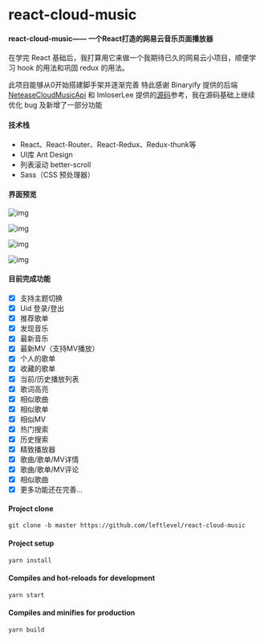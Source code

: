 # react-cloud-music
#### react-cloud-music—— 一个React打造的网易云音乐页面播放器

在学完 React 基础后，我打算用它来做一个我期待已久的网易云小项目，顺便学习 hook 的用法和巩固 redux 的用法。

此项目能够从0开始搭建脚手架并逐渐完善 特此感谢 Binaryify 提供的后端[NeteaseCloudMusicApi](https://github.com/Binaryify/NeteaseCloudMusicApi/) 和 ImloserLee 提供的[源码](https://github.com/ImloserLee/react-netease-music)参考，我在源码基础上继续优化 bug 及新增了一部分功能

#### 技术栈
- React、React-Router、React-Redux、Redux-thunk等
- UI库 Ant Design
- 列表滚动 better-scroll
- Sass（CSS 预处理器）
#### 界面预览
![img](https://note.youdao.com/yws/api/personal/file/D3373A71EC884B9A9E86BE6A39638121?method=download&shareKey=2aacf8acddad1140a7cf4d22b768b766)

![img](https://note.youdao.com/yws/api/personal/file/1DCC81BAFAE140338A87FF9092AC0771?method=download&shareKey=83371cc7c8cb8584aa90790555d82ac7)

![img](https://note.youdao.com/yws/api/personal/file/A661D9A1A9B04B23BD8EBCA5B28D6F90?method=download&shareKey=e5cf89cda8d69a8432f30ba3387ea4cd)

![img](https://note.youdao.com/yws/api/personal/file/F69BBC3325A04137904845F6CF51775F?method=download&shareKey=0b990de31c09682e4eaf1bcd633dccde)

#### 目前完成功能
- [x] 支持主题切换
- [x] Uid 登录/登出
- [x] 推荐歌单
- [x] 发现音乐
- [x] 最新音乐
- [x] 最新MV（支持MV播放）
- [x] 个人的歌单
- [x] 收藏的歌单
- [x] 当前/历史播放列表
- [x] 歌词高亮
- [x] 相似歌曲
- [x] 相似歌单
- [x] 相似MV
- [x] 热门搜索
- [x] 历史搜索
- [x] 精致播放器
- [x] 歌曲/歌单/MV详情
- [x] 歌曲/歌单/MV评论
- [x] 相似歌曲
- [x] 更多功能还在完善...
#### Project clone
```
git clone -b master https://github.com/leftlevel/react-cloud-music
```

#### Project setup
```
yarn install
```

#### Compiles and hot-reloads for development
```
yarn start
```

#### Compiles and minifies for production
```
yarn build
```


